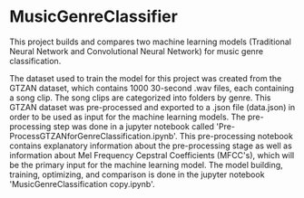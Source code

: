 # MusicGenreClassifier

This project builds and compares two machine learning models (Traditional Neural Network and Convolutional Neural Network) for music genre classification.

The dataset used to train the model for this project was created from the GTZAN dataset, which contains 1000 30-second .wav files, each containing a song clip. The song clips are categorized into folders by genre. This GTZAN dataset was pre-processed and exported to a .json file (data.json) in order to be used as input for the machine learning models. The pre-processing step was done in a jupyter notebook called 'Pre-ProcessGTZANforGenreClassification.ipynb'. This pre-processing notebook contains explanatory information about the pre-processing stage as well as information about Mel Frequency Cepstral Coefficients (MFCC's), which will be the primary input for the machine learning model. The model building, training, optimizing, and comparison is done in the jupyter notebook 'MusicGenreClassification copy.ipynb'.
